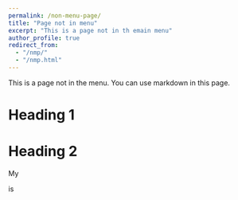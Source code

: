 ```yaml
---
permalink: /non-menu-page/
title: "Page not in menu"
excerpt: "This is a page not in th emain menu"
author_profile: true
redirect_from:
  - "/nmp/"
  - "/nmp.html"
---
```


This is a page not in the menu. You can use markdown in this page.

# Heading 1

# Heading 2

<p>My</p> <p id="age"></p> is

<script>
// Set the date we're counting down to
var birth = new Date("Oct 10, 1998 10:00:00").getTime();

// Update the count down every 1 second
var x = setInterval(function() {

  // Get today's date and time
  var now = new Date().getTime();
    
  // Find the distance between now and the count down date
  var distance = now - birth;
    
  // Time calculation
  var years =(distance / (1000 * 60 * 60 * 24 * 365));
    
  // Output the result in an element with id="age"
  document.getElementById("age").innerHTML = "MY" +years;
    
  // If the count down is over, write some text 
  if (distance < 0) {
    clearInterval(x);
    document.getElementById("demo").innerHTML = "EXPIRED";
  }
}, 1000);
</script>
